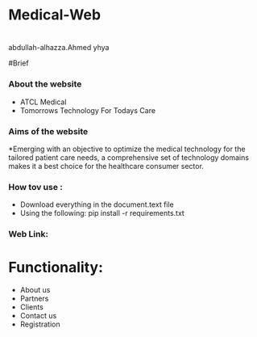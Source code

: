 # <h1>Medical-Web<h1>
abdullah-alhazza.Ahmed yhya

#Brief
### About the website
* ATCL Medical <br> 
* Tomorrows Technology For Todays Care
### Aims of the website
*Emerging with an objective to optimize the medical technology for the tailored patient care needs, a comprehensive set of technology domains makes it a best choice for the healthcare consumer sector.

### How tov use :
* Download everything in the document.text file
* Using the following: pip install -r requirements.txt
### Web Link:



# Functionality:
- About us 
- Partners
- Clients
- Contact us 
- Registration 





